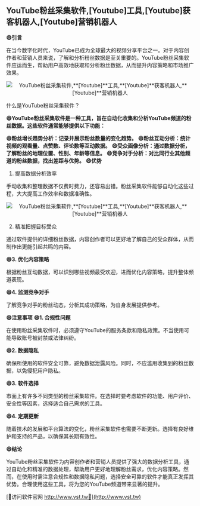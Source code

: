 ## **YouTube粉丝采集软件,**[Youtube]**工具,**[Youtube]**获客机器人,**[Youtube]**营销机器人**
**😄引言**

在当今数字化时代，YouTube已成为全球最大的视频分享平台之一。对于内容创作者和营销人员来说，了解和分析粉丝数据是至关重要的。YouTube粉丝采集软件应运而生，帮助用户高效地获取和分析粉丝数据，从而提升内容策略和市场推广效果。

 <center><img src="https://vst.tw/MP4/tuiguang/png/2.png" alt="YouTube粉丝采集软件,**[Youtube]**工具,**[Youtube]**获客机器人,**[Youtube]**营销机器人"></center>

什么是YouTube粉丝采集软件？

**😄YouTube粉丝采集软件是一种工具，旨在自动化收集和分析YouTube频道的粉丝数据。这些软件通常能够提供以下功能：**

**😄粉丝增长趋势分析：记录并展示粉丝数量的变化趋势。**
**😄粉丝互动分析：统计视频的观看量、点赞数、评论数等互动数据。**
**😄受众画像分析：通过数据分析，了解粉丝的地理位置、性别、年龄等信息。**
**😄竞争对手分析：对比同行业其他频道的粉丝数据，找出差距与优势。**
**😄优势**
1. 提高数据分析效率

手动收集和整理数据不仅费时费力，还容易出错。粉丝采集软件能够自动化这些过程，大大提高工作效率和数据准确性。

 <center><img src="https://vst.tw/MP4/tuiguang/png/1.png" alt="YouTube粉丝采集软件,**[Youtube]**工具,**[Youtube]**获客机器人,**[Youtube]**营销机器人"></center>

2. 精准把握目标受众

通过软件提供的详细粉丝数据，内容创作者可以更好地了解自己的受众群体，从而制作出更能引起共鸣的内容。

**😄3. 优化内容策略**

根据粉丝互动数据，可以识别哪些视频最受欢迎，进而优化内容策略，提升整体频道表现。

**😄4. 监测竞争对手**

了解竞争对手的粉丝动态，分析其成功策略，为自身发展提供参考。

**😄注意事项**
**😄1. 合规性问题**

在使用粉丝采集软件时，必须遵守YouTube的服务条款和隐私政策。不当使用可能导致账号被封禁或法律纠纷。

**😄2. 数据隐私**

确保所使用的软件安全可靠，避免数据泄露风险。同时，不应滥用收集到的粉丝数据，以免侵犯用户隐私。

**😄3. 软件选择**

市面上有许多不同类型的粉丝采集软件。在选择时要考虑软件的功能、用户评价、安全性等因素，选择适合自己需求的工具。

**😄4. 定期更新**

随着技术的发展和平台算法的变化，粉丝采集软件也需要不断更新。选择有良好维护和支持的产品，以确保其长期有效性。

**😄结论**

YouTube粉丝采集软件为内容创作者和营销人员提供了强大的数据分析工具，通过自动化和精准的数据处理，帮助用户更好地理解粉丝需求，优化内容策略。然而，在使用时需注意合规性和数据隐私问题，选择安全可靠的软件才能真正发挥其优势。合理使用这些工具，将为您的YouTube频道带来显著的提升。


[👻访问软件官网 http://www.vst.tw👻](http://www.vst.tw)
